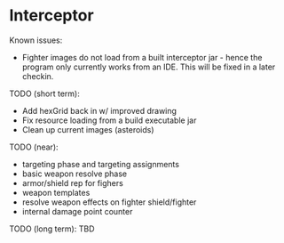 Interceptor
===========

Known issues:
- Fighter images do not load from a built interceptor jar - hence the program only currently works from an IDE.
This will be fixed in a later checkin.

TODO (short term):
- Add hexGrid back in w/ improved drawing
- Fix resource loading from a build executable jar
- Clean up current images (asteroids)

TODO (near):
- targeting phase and targeting assignments
- basic weapon resolve phase
- armor/shield rep for fighers
- weapon templates
- resolve weapon effects on fighter shield/fighter
- internal damage point counter

TODO (long term):
TBD

